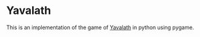 # Yavalath
This is an implementation of the game of [Yavalath](http://cambolbro.com/games/yavalath/) in python using pygame.
